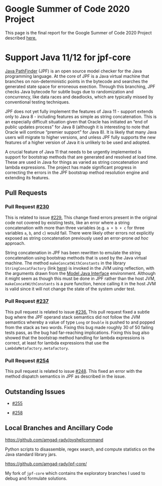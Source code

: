 # Google Summer of Code 2020 Project

This page is the final report for the Google Summer of Code 2020 Project described [here.](https://summerofcode.withgoogle.com/projects/#5145188302848000)

# Support Java 11/12 for jpf-core

[Java PathFinder](https://github.com/javapathfinder) (JPF) is an open source model checker for the Java programming language. At the core of JPF is a Java virtual machine that branches on non-deterministic points in the bytecode and searches the generated state space for erroneous exection. Through this branching, JPF checks Java bytecode for subtle bugs due to randomization and concurrency, like data races and deadlocks, which are typically missed by conventional testing techniques.

JPF does not yet fully implement the features of Java 11 - support extends only to Java 8 - including features as simple as string concatenation. This is an especially difficult situation given that Oracle has initiated an “end of public updates process” for Java 8 (although it is interesting to note that Oracle will continue “premier support” for Java 8). It is likely that many Java users will migrate to higher versions, and unless JPF fully supports the new features of a higher version of Java it is unlikely to be used and adopted.

A crucial feature of Java 11 that needs to be urgently implemented is support for bootstrap methods that are generated and resolved at load time. These are used in Java for things as varied as string concatenation and lambda expressions. The project has made significant progress in correcting the errors in the JPF bootstrap method resolution engine and extending its features.

## Pull Requests

### Pull Request [#230](https://github.com/javapathfinder/jpf-core/pull/230)

This is related to issue [#229.](https://github.com/javapathfinder/jpf-core/issues/229) This change fixed errors present in the original code not covered by existing tests, like an error where a string concatenation with more than three variables (e.g. ```a + b + c``` for three variables ```a```, ```b```, and ```c```) would fail. There were likely other errors not explicitly exposed as string concatenation previously used an error-prone *ad hoc* approach.

String concatenation in JPF has been rewritten to emulate the string concatenation using bootstrap methods that is used by the Java virtual machine. The method ```makeConcatWithConstants``` in the library ```StringConcatFactory``` (link [here](https://docs.oracle.com/en/java/javase/11/docs/api/java.base/java/lang/invoke/StringConcatFactory.html)) is invoked in the JVM using reflection, with the arguments drawn from the [Model Java Interface](https://github.com/javapathfinder/jpf-core/wiki/Model-Java-Interface) environment. Although it might seem as though this must be done in JPF rather than the host JVM, ```makeConcatWithConstants``` is a pure function, hence calling it in the host JVM is valid since it will not change the state of the system under test. 

### Pull Request [#237](https://github.com/javapathfinder/jpf-core/pull/237)

This pull request is related to issue [#236.](https://github.com/javapathfinder/jpf-core/issues/236) This pull request fixed a subtle bug where the JPF operand stack semantics did not follow the JVM semantics whereby a value of type ```Long``` or ```Double``` is pushed to and popped from the stack as two words. Fixing this bug made roughly 30 of 50 failing tests pass, as the bug had far-reaching implications. Fixing this bug also showed that the bootstrap method handling for lambda expressions is correct, at least for lambda expressions that use the ```LambdaMetafactory.metafactory```.

### Pull Request [#254](https://github.com/javapathfinder/jpf-core/pull/254)

This pull request is related to issue [#248](https://github.com/javapathfinder/jpf-core/issues/248). This fixed an error with the method dispatch semantics in JPF as described in the issue.

## Outstanding Issues

* [#255](https://github.com/javapathfinder/jpf-core/issues/255)

* [#258](https://github.com/javapathfinder/jpf-core/issues/258)

## Local Branches and Ancillary Code

<https://github.com/amgad-rady/pyshellcommand>

Python scripts to disassemble, regex search, and compute statistics on the Java standard library jars.

<https://github.com/amgad-rady/jpf-core/>

My fork of ```jpf-core``` which contains the exploratory branches I used to debug and formulate solutions.
